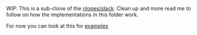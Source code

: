 WIP: This is a sub-clone of the [nlopes/slack](https://github.com/nlopes/slack). Clean up and more read me to follow on how the implementations in this folder work.

For now you can look at this for [examples](https://github.com/nlopes/slack/blob/master/examples/blocks/blocks.go)
